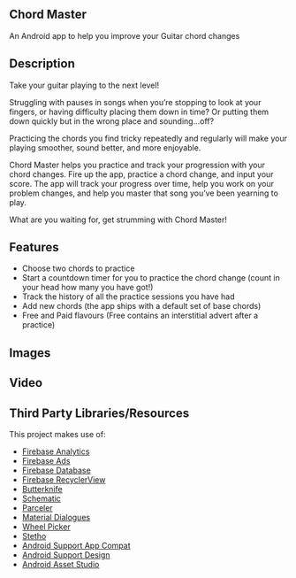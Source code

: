 ## Chord Master
An Android app to help you improve your Guitar chord changes

## Description
Take your guitar playing to the next level!

Struggling with pauses in songs when you’re stopping to look at your fingers, or having difficulty placing them down in time? Or putting them down quickly but in the wrong place and sounding...off?

Practicing the chords you find tricky repeatedly and regularly will make your playing smoother, sound better, and more enjoyable.

Chord Master helps you practice and track your progression with your chord changes. Fire up the app, practice a chord change, and input your score. The app will track your progress over time, help you work on your problem changes, and help you master that song you’ve been yearning to play.

What are you waiting for, get strumming with Chord Master!

## Features

* Choose two chords to practice
* Start a countdown timer for you to practice the chord change (count in your head how many you have got!)
* Track the history of all the practice sessions you have had
* Add new chords (the app ships with a default set of base chords)
* Free and Paid flavours (Free contains an interstitial advert after a practice)

## Images


## Video


## Third Party Libraries/Resources

This project makes use of:

* [Firebase Analytics](https://firebase.google.com/docs/analytics/)
* [Firebase Ads](https://firebase.google.com/docs/admob/)
* [Firebase Database](https://firebase.google.com/docs/database/)
* [Firebase RecyclerView](https://github.com/mmazzarolo/firebase-recyclerview)
* [Butterknife ](http://jakewharton.github.io/butterknife/)
* [Schematic](https://github.com/SimonVT/schematic)
* [Parceler](https://github.com/johncarl81/parceler)
* [Material Dialogues](https://github.com/afollestad/material-dialogs)
* [Wheel Picker](https://github.com/AigeStudio/WheelPicker)
* [Stetho](http://facebook.github.io/stetho/)
* [Android Support App Compat](https://developer.android.com/topic/libraries/support-library/features.html)
* [Android Support Design](https://developer.android.com/topic/libraries/support-library/features.html)
* [Android Asset Studio](https://romannurik.github.io/AndroidAssetStudio/index.html)

